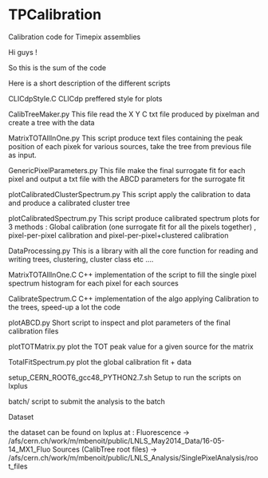 TPCalibration
=============

Calibration code for Timepix assemblies


Hi guys ! 


So this is the sum of the code  

Here is a short description of the different scripts


CLICdpStyle.C
CLICdp preffered style for plots 

CalibTreeMaker.py
This file read the X Y C txt file produced by pixelman and create a tree with the data 

MatrixTOTAllInOne.py
This script produce text files containing the peak position of each pixek for various sources, take the tree from previous file as input.

GenericPixelParameters.py
This file make the final surrogate fit for each pixel and output a txt file with the ABCD parameters for the surrogate fit

plotCalibratedClusterSpectrum.py
This script apply the calibration to data and produce a calibrated cluster tree 

plotCalibratedSpectrum.py
This script produce calibrated spectrum plots for 3 methods : Global calibration (one surrogate fit for all the pixels together) , pixel-per-pixel calibration and pixel-per-pixel+clustered calibration

DataProcessing.py
This is a library with all the core function for reading and writing trees, clustering, cluster class etc ....

MatrixTOTAllInOne.C
C++ implementation of the script to fill the single pixel spectrum histogram for each pixel for each sources 

CalibrateSpectrum.C
C++ implementation of the algo applying Calibration to the trees, speed-up a lot the code 

plotABCD.py
Short script to inspect and plot parameters of the final calibration files 

plotTOTMatrix.py
plot the TOT peak value for a given source for the matrix 

TotalFitSpectrum.py
plot the global calibration fit + data 

setup_CERN_ROOT6_gcc48_PYTHON2.7.sh
Setup to run the scripts on lxplus 

batch/ 
script to submit the analysis to the batch 




Dataset 

the dataset can be found on lxplus at : 
Fluorescence  -> /afs/cern.ch/work/m/mbenoit/public/LNLS_May2014_Data/16-05-14_MX1_Fluo
Sources (CalibTree root files) -> /afs/cern.ch/work/m/mbenoit/public/LNLS_Analysis/SinglePixelAnalysis/root_files





 













